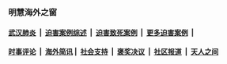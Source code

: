 
### 明慧海外之窗

####  [武汉肺炎](indexes/365.md?t=05091200) &nbsp;|&nbsp;  [迫害案例综述](indexes/328.md?t=05091200) &nbsp;|&nbsp; [迫害致死案例](indexes/277.md?t=05091200)  &nbsp;|&nbsp; [更多迫害案例](indexes/81.md?t=05091200)  &nbsp;|&nbsp; 
####  [时事评论](indexes/19.md?t=05091200) &nbsp;|&nbsp; [海外简讯](indexes/245.md?t=05091200)&nbsp;|&nbsp;  [社会支持](indexes/140.md?t=05091200) &nbsp;|&nbsp; [褒奖决议](indexes/282.md?t=05091200) &nbsp;|&nbsp; [社区报道](indexes/91.md?t=05091200)  &nbsp;|&nbsp; [天人之间](indexes/78.md?t=05091200) 

